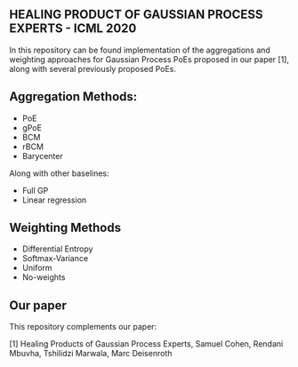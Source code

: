 ## HEALING PRODUCT OF GAUSSIAN PROCESS EXPERTS - ICML 2020

In this repository can be found implementation of the aggregations and weighting approaches for Gaussian Process PoEs proposed in our paper [1], along with several previously proposed PoEs.

## Aggregation Methods:

* PoE
* gPoE
* BCM
* rBCM
* Barycenter

Along with other baselines:

* Full GP
* Linear regression

## Weighting Methods
* Differential Entropy
* Softmax-Variance
* Uniform
* No-weights

## Our paper
This repository complements our paper:

[1] Healing Products of Gaussian Process Experts, Samuel Cohen, Rendani Mbuvha, Tshilidzi Marwala, Marc Deisenroth

